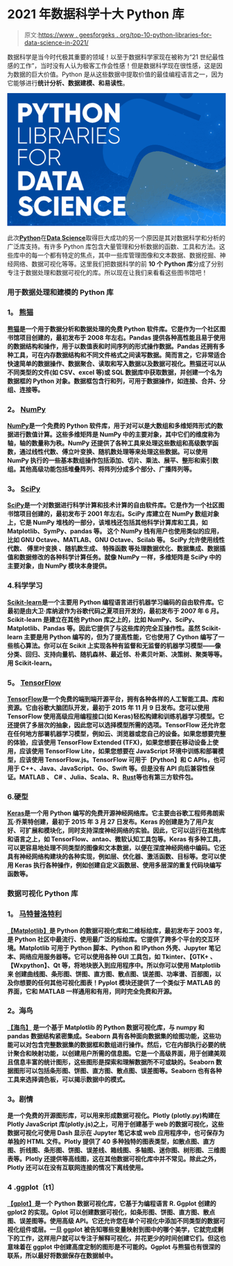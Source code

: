 # 2021 年数据科学十大 Python 库

> 原文:[https://www . geesforgeks . org/top-10-python-libraries-for-data-science-in-2021/](https://www.geeksforgeeks.org/top-10-python-libraries-for-data-science-in-2021/)

数据科学是当今时代极其重要的领域！以至于数据科学家现在被称为“21 世纪最性感的工作”，当时没有人认为极客工作会性感！但是数据科学现在很性感，这是因为数据的巨大价值。Python 是从这些数据中提取价值的最佳编程语言之一，因为它能够进行**统计分析、数据建模、**和**易读性**。

![Top-10-Python-Libraries-for-Data-Science-in-2020](img/505a747260e3c0b4b6d4ccfb81da4d25.png)

此次[**Python**](https://www.geeksforgeeks.org/python-programming-language/)在[**Data Science**](https://www.geeksforgeeks.org/overview-of-data-science/)取得巨大成功的另一个原因是其对数据科学和分析的广泛库支持。有许多 Python 库包含大量管理和分析数据的函数、工具和方法。这些库中的每一个都有特定的焦点，其中一些库管理图像和文本数据、数据挖掘、神经网络、数据可视化等等。这里我们把数据科学的前 **10 个 Python 库**分成了分别专注于数据处理和数据可视化的库。所以现在让我们来看看这些图书馆吧！

### 用于数据处理和建模的 Python 库

### 1。 [熊猫](https://www.geeksforgeeks.org/python-pandas-series/)

[**熊猫**](https://pandas.pydata.org/)**是一个用于数据分析和数据处理的免费 Python 软件库。它是作为一个社区图书馆项目创建的，最初发布于 2008 年左右。Pandas 提供各种高性能且易于使用的数据结构和操作，用于以数值表和时间序列的形式操作数据。Pandas 还拥有多种工具，可在内存数据结构和不同文件格式之间读写数据。简而言之，它非常适合快速简单的数据操作、数据聚合、读取和写入数据以及数据可视化。熊猫还可以从不同类型的文件(如 CSV、excel 等)或 SQL 数据库中获取数据，并创建一个名为数据框的 Python 对象。数据框包含行和列，可用于数据操作，如连接、合并、分组、连接等。**

### **2。 [NumPy](https://www.geeksforgeeks.org/numpy-in-python-set-1-introduction/)**

**[**NumPy**](https://numpy.org/)是一个免费的 Python 软件库，用于对可以是大数组和多维矩阵形式的数据进行数值计算。这些多维矩阵是 NumPy 中的主要对象，其中它们的维度称为轴，轴的数量称为秩。NumPy 还提供了各种工具来处理这些数组和高级数学函数，通过线性代数、傅立叶变换、随机数处理等来处理这些数据。可以使用 NumPy 执行的一些基本数组操作包括添加、切片、乘法、展平、整形和索引数组。其他高级功能包括堆叠阵列、将阵列分成多个部分、广播阵列等。**

### **3。 [SciPy](https://www.geeksforgeeks.org/data-analysis-with-scipy/)**

**[**SciPy**](https://www.scipy.org/)是一个对数据进行科学计算和技术计算的自由软件库。它是作为一个社区图书馆项目创建的，最初发布于 2001 年左右。SciPy 库建立在 NumPy 数组对象上，它是 NumPy 堆栈的一部分，该堆栈还包括其他科学计算库和工具，如 Matplotlib、SymPy、pandas 等。 这个 NumPy 栈有用户也使用类似的应用，比如 GNU Octave、MATLAB、GNU Octave、Scilab 等。 SciPy 允许使用线性代数、 傅里叶变换 、随机数生成、 特殊函数 等处理数据优化、数据集成、数据插值和数据修改的各种科学计算任务。就像 NumPy 一样，多维矩阵是 SciPy 中的主要对象，由 NumPy 模块本身提供。**

### **4.科学学习**

**[**Scikit-learn**](https://scikit-learn.org/stable/)是一个主要用 Python 编程语言进行机器学习编码的自由软件库。它最初是由大卫·库纳波作为谷歌代码之夏项目开发的，最初发布于 2007 年 6 月。Scikit-learn 是建立在其他 Python 库之上的，比如 NumPy、SciPy、Matplotlib、Pandas 等。因此它提供了与这些库的完全互操作性。虽然 Scikit-learn 主要是用 Python 编写的，但为了提高性能，它也使用了 Cython 编写了一些核心算法。你可以在 Scikit 上实现各种有监督和无监督的机器学习模型——像分类、回归、支持向量机、随机森林、最近邻、朴素贝叶斯、决策树、聚类等等。用 Scikit-learn。**

### **5。 [TensorFlow](https://www.geeksforgeeks.org/introduction-to-tensorflow/)**

**[**TensorFlow**](https://www.tensorflow.org/)是一个免费的端到端开源平台，拥有各种各样的人工智能工具、库和资源。它由谷歌大脑团队开发，最初于 2015 年 11 月 9 日发布。您可以使用 TensorFlow 使用高级应用编程接口(如 Keras)轻松构建和训练机器学习模型。它还提供了多层次的抽象，因此您可以选择模型所需的选项。TensorFlow 还允许您在任何地方部署机器学习模型，例如云、浏览器或您自己的设备。如果您想要完整的体验，应该使用 TensorFlow Extended (TFX)，如果您想要在移动设备上使用，应该使用 TensorFlow Lite，如果您想要在 JavaScript 环境中训练和部署模型，应该使用 TensorFlow.js。TensorFlow 可用于【Python】和 C APIs，也可用于 C++、Java、JavaScript、Go、Swift 等。但是没有 API 向后兼容性保证。MATLAB 、 C# 、Julia、Scala、R、[Rust](https://en.wikipedia.org/wiki/Rust_(programming_language))等也有第三方软件包。**

### **6.硬型**

**[**Keras**](https://keras.io/)是一个用 Python 编写的免费开源神经网络库。它主要由谷歌工程师弗朗索瓦·乔莱特创建，最初于 2015 年 3 月 27 日发布。Keras 的创建是为了用户友好、可扩展和模块化，同时支持深度神经网络的实验。因此，它可以运行在其他库和语言之上，如 TensorFlow、antao、微软认知工具包等。Keras 有多种工具，可以更容易地处理不同类型的图像和文本数据，以便在深度神经网络中编码。它还具有神经网络构建块的各种实现，例如层、优化器、激活函数、目标等。您可以使用 Keras 执行各种操作，例如创建自定义函数层、使用多层深的重复代码块编写函数等。**

### **数据可视化 Python 库**

### **1。 [马特普洛特利](https://www.geeksforgeeks.org/python-introduction-matplotlib/)**

**[**【Matplotlib】**](https://matplotlib.org/)是 Python 的数据可视化库和二维标绘库，最初发布于 2003 年，是 Python 社区中最流行、使用最广泛的标绘库。它提供了跨多个平台的交互环境。Matplotlib 可用于 Python 脚本、Python 和 IPython 外壳、Jupyter 笔记本、网络应用服务器等。它可以使用各种 GUI 工具包，如 Tkinter、【GTK+ 、【Wxpython】、Qt 等，将地块嵌入到应用程序中。所以你可以使用 Matplotlib 来 创建曲线图、条形图、饼图、直方图、散点图、误差图、功率谱、百部图，以及你想要的任何其他可视化图表！Pyplot 模块还提供了一个类似于 MATLAB 的界面，它和 MATLAB 一样通用和有用，同时完全免费和开源。**

### **2。海鸟**

**[**【海鸟】**](https://seaborn.pydata.org/) 是一个基于 Matplotlib 的 Python 数据可视化库，与 numpy 和 pandas 数据结构紧密集成。Seaborn 具有各种面向数据集的绘图功能，这些功能可以对包含完整数据集的数据框和数组进行操作。然后，它在内部执行必要的统计聚合和映射功能，以创建用户所需的信息图。它是一个高级界面，用于创建美观且信息丰富的统计图形，这些图形是探索和理解数据所不可或缺的。Seaborn 数据图形可以包括条形图、饼图、直方图、散点图、误差图等。Seaborn 也有各种工具来选择调色板，可以揭示数据中的模式。**

### **3。剧情**

**[](https://plotly.com/)**是一个免费的开源图形库，可以用来形成数据可视化。Plotly (plotly.py)构建在 Plotly JavaScript 库(plotly.js)之上，可用于创建基于 web 的数据可视化，这些数据可视化可使用 Dash 显示在 Jupyter 笔记本或 web 应用程序中，也可保存为单独的 HTML 文件。Plotly 提供了 40 多种独特的图表类型，如散点图、直方图、折线图、条形图、饼图、误差线、箱线图、多轴图、迷你图、树形图、三维图表等。Plotly 还提供等高线图，这在其他数据可视化库中并不常见。除此之外，Plotly 还可以在没有互联网连接的情况下离线使用。****

### ****4 .ggplot〔t1〕****

****[**【gplot】**](http://ggplot.yhathq.com/)是一个 Python 数据可视化库，它基于为编程语言 R. Ggplot 创建的 gplot2 的实现。Gplot 可以创建数据可视化，如条形图、饼图、直方图、散点图、误差图等。使用高级 API。它还允许您在单个可视化中添加不同类型的数据可视化组件或层。一旦 ggplot 被告知哪些变量映射到图中的哪个美学，它就完成剩下的工作，这样用户就可以专注于解释可视化，并花更少的时间创建它们。但这也意味着在 ggplot 中创建高度定制的图形是不可能的。Ggplot 与熊猫也有很深的联系，所以最好将数据保存在数据帧中。****